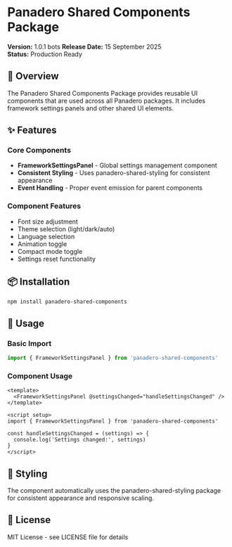 # Panadero Shared Components Package

**Version:** 1.0.1 bots
**Release Date:** 15 September 2025  
**Status:** Production Ready

## 🚀 Overview

The Panadero Shared Components Package provides reusable UI components that are used across all Panadero packages. It includes framework settings panels and other shared UI elements.

## ✨ Features

### Core Components
- **FrameworkSettingsPanel** - Global settings management component
- **Consistent Styling** - Uses panadero-shared-styling for consistent appearance
- **Event Handling** - Proper event emission for parent components

### Component Features
- Font size adjustment
- Theme selection (light/dark/auto)
- Language selection
- Animation toggle
- Compact mode toggle
- Settings reset functionality

## 📦 Installation

```bash
npm install panadero-shared-components
```

## 📖 Usage

### Basic Import
```javascript
import { FrameworkSettingsPanel } from 'panadero-shared-components'
```

### Component Usage
```vue
<template>
  <FrameworkSettingsPanel @settingsChanged="handleSettingsChanged" />
</template>

<script setup>
import { FrameworkSettingsPanel } from 'panadero-shared-components'

const handleSettingsChanged = (settings) => {
  console.log('Settings changed:', settings)
}
</script>
```

## 🎨 Styling

The component automatically uses the panadero-shared-styling package for consistent appearance and responsive scaling.

## 📝 License

MIT License - see LICENSE file for details





